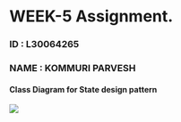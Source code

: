 # WEEK-5 Assignment. 
### ID : L30064265
### NAME : KOMMURI PARVESH


#### Class Diagram for State design pattern
<img src="https://github.com/kommuriparvesh/Week-6/blob/main/classdiagram.png">
